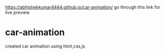 https://abhishekkumar4444.github.io/car-animation/ go through this link for live preview

# car-animation
created car animation using html,css,js
